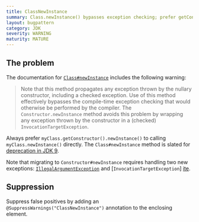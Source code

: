 ```yaml
---
title: ClassNewInstance
summary: Class.newInstance() bypasses exception checking; prefer getConstructor().newInstance()
layout: bugpattern
category: JDK
severity: WARNING
maturity: MATURE
---
```


<!--
*** AUTO-GENERATED, DO NOT MODIFY ***
To make changes, edit the @BugPattern annotation or the explanation in docs/bugpattern.
-->

## The problem
The documentation for [`Class#newInstance`][javadoc] includes the following
warning:

[javadoc]: https://docs.oracle.com/javase/8/docs/api/java/lang/Class.html#newInstance

> Note that this method propagates any exception thrown by the nullary
> constructor, including a checked exception. Use of this method effectively
> bypasses the compile-time exception checking that would otherwise be performed
> by the compiler. The `Constructor.newInstance` method avoids this problem by
> wrapping any exception thrown by the constructor in a (checked)
> `InvocationTargetException`.

Always prefer `myClass.getConstructor().newInstance()` to calling
`myClass.newInstance()` directly. The `Class#newInstance` method is slated for
[deprecation in JDK 9](https://bugs.openjdk.java.net/browse/JDK-6850612).

Note that migrating to `Constructor#newInstance` requires handling two new
exceptions: [`IllegalArgumentException`][iae] and [`InvocationTargetException`]
[ite].

[iae]: https://docs.oracle.com/javase/8/docs/api/java/lang/IllegalArgumentException.html
[ite]: https://docs.oracle.com/javase/8/docs/api/java/lang/reflect/InvocationTargetException.html

## Suppression
Suppress false positives by adding an `@SuppressWarnings("ClassNewInstance")` annotation to the enclosing element.
